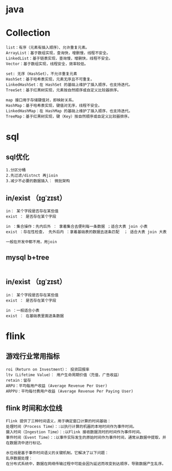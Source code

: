 # java

# Collection
```
list：有序（元素有插入顺序）、允许重复元素。
ArrayList：基于数组实现，查询快，增删慢，线程不安全。
LinkedList：基于链表实现，查询慢，增删快，线程不安全。
Vector：基于数组实现，线程安全，效率较低。

set: 无序（HashSet），不允许重复元素
HashSet：基于哈希表实现，元素无序且不可重复。
LinkedHashSet：在 HashSet 的基础上维护了插入顺序，也支持迭代。
TreeSet：基于红黑树实现，元素按自然顺序或自定义比较器排序。

map 接口用于存储键值对，即映射关系。
HashMap：基于哈希表实现，键值对无序，线程不安全。
LinkedHashMap：在 HashMap 的基础上维护了插入顺序，也支持迭代。
TreeMap：基于红黑树实现，键（Key）按自然顺序或自定义比较器排序。
```
# sql
## sql优化
```
1.分区分桶
2.先过滤/distnct 再jioin
3.减少不必要的数据插入： 微批架构
```

## in/exist （ɪɡˈzɪst）
```
in： 某个字段是否存在某些值
exist ： 是否存在某个字段

in ：集合操作：先内后外 ： 拿着集合去便利每一条数据 ；适合大表 join 小表
exist ：存在性检查， 先外后内 ：拿着基础表的数据去逐条匹配  ； 适合大表 join 大表

一般在开发中都不用，用join 

```
## mysql b+tree
```
```

## in/exist （ɪɡˈzɪst）
```
in： 某个字段是否存在某些值
exist ： 是否存在某个字段

in ：一般适合小表
exist ： 在基础表里面逐条数据
```

# flink
## 游戏行业常用指标
```
roi（Return on Investment）： 投资回报率
ltv（Lifetime Value）： 用户生命周期价值（充值，广告收益）
retain：留存
ARPU：平均每用户收益 (Average Revenue Per User)
ARPPU：平均每付费用户收益 (Average Revenue Per Paying User)
```

## flink 时间和水位线
```
Flink 提供了三种时间语义，用于确定窗口计算的时间基础：
处理时间（Process Time）：:以执行计算的机器的本地时间作为事件时间。
摄入时间（Ingestion Time）：:以Flink 接收数据流时的时间作为事件时间。
事件时间（Event Time）：:以事件实际发生的原始时间作为事件时间，通常从数据中提取，并在数据流中进行标记。

水位线是基于事件时间语义的关键机制。它解决了以下问题：
乱序数据处理：
在分布式系统中，数据在网络传输过程中可能会因为延迟而改变到达顺序，导致数据产生乱序。

```
